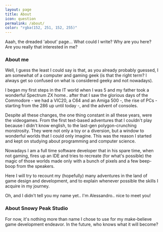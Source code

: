 ```yaml
---
layout: page
title: About
icon: question
permalink: /about/
color: "rgba(152, 251, 152, 255)"
---
```

Aaah, the dreaded 'about' page... What could I write? Why are you here? Are you really that interested in me?

<h3>About me</h3>
Well, I guess the least I could say is that, as you already probably guessed, I am somewhat of a computer and gaming geek (is that the right term? I always get so confused on what is considered geeky and not nowadays).

I began my first steps in the IT world when I was 5 and my father took a wonderful Spectrum ZX home.. after that I saw the glorious days of the Commodore - we had a VIC20, a C64 and an Amiga 500 -, the rise of PCs - starting from the 286 up until today -, and the advent of consoles.

Despite all these changes, the one thing constant in all these years, were the videogames. From the first text-based adventures that I couldn't play because I didn't know english, to the last-gen polygon-crunching monstrosity. They were not only a toy or a diversion, but a window to wonderful worlds that I could only imagine.
This was the reason I started and kept on studying about programming and computer science.

Nowadays I am a full time software developer that in his spare time, when not gaming, fires up an IDE and tries to recreate (for what's possible) the magic of those worlds made only with a bunch of pixels and a few beep-boop from the speakers.

Here I will try to recount my (hopefully) many adventures in the land of game design and development, and to explain whenever possible the skills I acquire in my journey.

Oh, and I didn't tell you my name yet.. I'm Alessandro.. nice to meet you!

<h3>About Snowy Peak Studio</h3>
For now, it's nothing more than name I chose to use for my make-believe game development endeavor. In the future, who knows what it will become?
